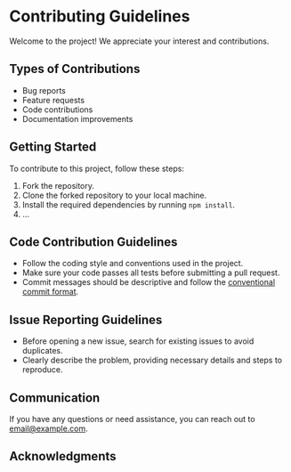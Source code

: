 # Contributing Guidelines

Welcome to the project! We appreciate your interest and contributions.

## Types of Contributions

- Bug reports
- Feature requests
- Code contributions
- Documentation improvements

## Getting Started

To contribute to this project, follow these steps:

1. Fork the repository.
2. Clone the forked repository to your local machine.
3. Install the required dependencies by running `npm install`.
4. ...

## Code Contribution Guidelines

- Follow the coding style and conventions used in the project.
- Make sure your code passes all tests before submitting a pull request.
- Commit messages should be descriptive and follow the [conventional commit format](https://www.conventionalcommits.org/en/v1.0.0/).

## Issue Reporting Guidelines

- Before opening a new issue, search for existing issues to avoid duplicates.
- Clearly describe the problem, providing necessary details and steps to reproduce.

## Communication

If you have any questions or need assistance, you can reach out to [email@example.com](pao.arreola.g@gmail.com).


## Acknowledgments